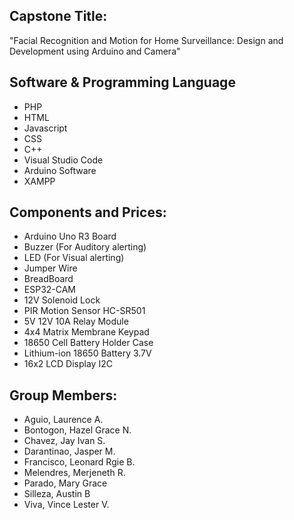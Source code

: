## Capstone Title:
"Facial Recognition and Motion for Home Surveillance: Design and Development using Arduino and Camera"


## Software & Programming Language
- PHP
- HTML
- Javascript
- CSS
- C++
- Visual Studio Code
- Arduino Software
- XAMPP

## Components and Prices:
* Arduino Uno R3 Board
* Buzzer (For Auditory alerting)
* LED (For Visual alerting)
* Jumper Wire
* BreadBoard
* ESP32-CAM
* 12V Solenoid Lock
* PIR Motion Sensor HC-SR501
* 5V 12V 10A Relay Module
* 4x4 Matrix Membrane Keypad
* 18650 Cell Battery Holder Case
* Lithium-ion 18650 Battery 3.7V
* 16x2 LCD Display I2C

## Group Members:
- Aguio, Laurence A.
- Bontogon, Hazel Grace N.
- Chavez, Jay Ivan S.
- Darantinao, Jasper M.
- Francisco, Leonard Rgie B.
- Melendres, Merjeneth R.
- Parado, Mary Grace
- Silleza, Austin B
- Viva, Vince Lester V.